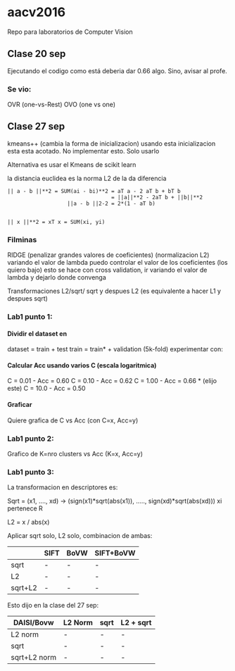 # aacv2016
Repo para laboratorios de Computer Vision

## Clase 20 sep

Ejecutando el codigo como está deberia dar 0.66 algo. Sino, avisar al profe.

### Se vio:
OVR (one-vs-Rest)
OVO (one vs one)

## Clase 27 sep

kmeans++ (cambia la forma de inicializacion) usando esta inicializacion esta
esta acotado. No implementar esto. Solo usarlo

Alternativa es usar el Kmeans de scikit learn

la distancia euclidea es la norma L2 de la da diferencia

```
|| a - b ||**2 = SUM(ai - bi)**2 = aT a - 2 aT b + bT b
                                 = ||a||**2 - 2aT b + ||b||**2
                   ||a - b ||2-2 = 2*(1 - aT b)


|| x ||**2 = xT x = SUM(xi, yi)
```

### Filminas
RIDGE (penalizar grandes valores de coeficientes) (normalizacion L2)
variando el valor de lambda puedo controlar el valor de los coeficientes (los quiero bajo)
esto se hace con cross validation, ir variando el valor de lambda y dejarlo donde convenga


Transformaciones L2/sqrt/
sqrt y despues L2 (es equivalente a hacer L1 y despues sqrt)



### Lab1 punto 1:

#### Dividir el dataset en
dataset = train + test
train = train* + validation (5k-fold) experimentar con:

#### Calcular Acc usando varios C (escala logaritmica)
C = 0.01 - Acc = 0.60
C = 0.10 - Acc = 0.62
C = 1.00 - Acc = 0.66 * (elijo este)
C = 10.0 - Acc = 0.50

#### Graficar
Quiere grafica de C vs Acc (con C=x, Acc=y)


### Lab1 punto 2:

Grafico de K=nro clusters vs Acc (K=x, Acc=y)


### Lab1 punto 3:
La transformacion en descriptores es:

Sqrt = (x1, ...., xd) -> (sign(x1)*sqrt(abs(x1)), ....., sign(xd)*sqrt(abs(xd)))  xi pertenece R

L2 = x / abs(x)

Aplicar sqrt solo, L2 solo, combinacion de ambas:

|          | SIFT  |  BoVW  |  SIFT+BoVW  |
|----------|-------|--------|-------------|
|  sqrt    |   -   |   -    |     -       |
|  L2      |   -   |   -    |     -       |
|  sqrt+L2 |   -   |   -    |     -       |



Esto dijo en la clase del 27 sep:

|  DAISI/Bovw   | L2 Norm  |  sqrt  |  L2 + sqrt  |
|---------------|----------|--------|-------------|
|  L2 norm      |   -      |   -    |     -       |
|  sqrt         |   -      |   -    |     -       |
|  sqrt+L2 norm |   -      |   -    |     -       |  media y desviacion estandar
